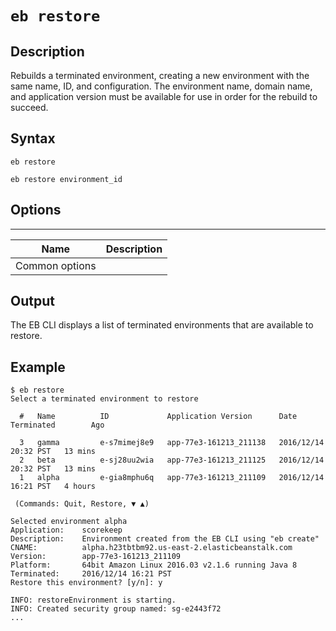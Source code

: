 # `eb restore`<a name="eb3-restore"></a>

## Description<a name="eb3-restoredescription"></a>

Rebuilds a terminated environment, creating a new environment with the same name, ID, and configuration\. The environment name, domain name, and application version must be available for use in order for the rebuild to succeed\.

## Syntax<a name="eb3-restoresyntax"></a>

 `eb restore` 

 `eb restore environment_id` 

## Options<a name="eb3-restoreoptions"></a>


****  

|  Name  |  Description  | 
| --- | --- | 
|  Common options  |  | 

## Output<a name="eb3-restoreoutput"></a>

The EB CLI displays a list of terminated environments that are available to restore\.

## Example<a name="eb3-restoreexample"></a>

```
$ eb restore
Select a terminated environment to restore

  #   Name          ID             Application Version      Date Terminated        Ago

  3   gamma         e-s7mimej8e9   app-77e3-161213_211138   2016/12/14 20:32 PST   13 mins
  2   beta          e-sj28uu2wia   app-77e3-161213_211125   2016/12/14 20:32 PST   13 mins
  1   alpha         e-gia8mphu6q   app-77e3-161213_211109   2016/12/14 16:21 PST   4 hours

 (Commands: Quit, Restore, ▼ ▲)

Selected environment alpha
Application:    scorekeep
Description:    Environment created from the EB CLI using "eb create"
CNAME:          alpha.h23tbtbm92.us-east-2.elasticbeanstalk.com
Version:        app-77e3-161213_211109
Platform:       64bit Amazon Linux 2016.03 v2.1.6 running Java 8
Terminated:     2016/12/14 16:21 PST
Restore this environment? [y/n]: y

INFO: restoreEnvironment is starting.
INFO: Created security group named: sg-e2443f72
...
```